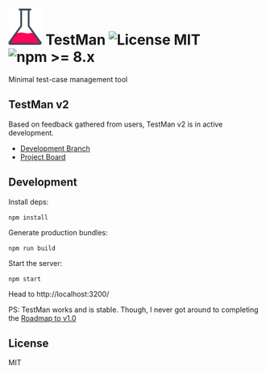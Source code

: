 <h1>
  <img src="https://raw.githubusercontent.com/schowdhuri/testman/master/common/images/TestMan.png" alt="Logo" />
  TestMan
  
  <img src="https://img.shields.io/badge/license-MIT-blue.svg" alt="License MIT" />
  <img src="https://img.shields.io/badge/node-%3E=8.x-brightgreen.svg" alt="npm >= 8.x" />
</h1>

Minimal test-case management tool

## TestMan v2
Based on feedback gathered from users, TestMan v2 is in active development.

- [Development Branch](https://github.com/schowdhuri/testman/tree/feature/v2)
- [Project Board](https://github.com/schowdhuri/testman/projects/2)


## Development

Install deps:
```
npm install
```
Generate production bundles:
```
npm run build
```

Start the server:
```
npm start
```

Head to http://localhost:3200/


PS: TestMan works and is stable. Though, I never got around to completing the [Roadmap to v1.0](https://github.com/schowdhuri/testman/projects/1?fullscreen=true)

## License
MIT
